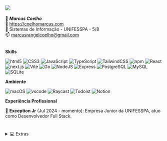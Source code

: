 ## <img src="https://i.pinimg.com/originals/8d/1f/aa/8d1faad39233f188b8ddf7b9d5da126f.gif" style="max-width: 90px">

👋 **_Marcus Coelho_**<br/>
📃 https://coelhomarcus.com<br/>
🏫 Sistemas de Informação - UNIFESSPA - 5/8<br/>
📫 marcusrangelcoelho@gmail.com<br/>
<br/>

**Skills**
<p>
<img alt="html5" src="https://img.shields.io/badge/-HTML-E34F26?style=flat-square&logo=html5&logoColor=white" />
<img alt="CSS3" src="https://img.shields.io/badge/-CSS-1572B6?style=flat-square&logo=css3&logoColor=white" />
<img alt="JavaScript" src="https://img.shields.io/badge/-JavaScript-F7DF1E?style=flat-square&logo=javascript&logoColor=black" />
<img alt="TypeScript" src="https://img.shields.io/badge/-TypeScript-007ACC?style=flat-square&logo=typescript&logoColor=white" />
<img alt="TailwindCSS" src="https://img.shields.io/badge/-Tailwind-50B3D0?style=flat-square&logo=tailwindcss&logoColor=white" />
<img alt="npm" src="https://img.shields.io/badge/-NPM-CB3837?style=flat-square&logo=npm&logoColor=white" />
<img alt="React" src="https://img.shields.io/badge/-React-45b8d8?style=flat-square&logo=react&logoColor=white" />
<img alt="next.js" src="https://img.shields.io/badge/-Next.js-000000?style=flat-square&logo=next.js&logoColor=white" />
<img alt="Vite" src="https://img.shields.io/badge/-Vite-81A3F9?style=flat-square&logo=vite&logoColor=white" />
<img alt="Go" src="https://img.shields.io/badge/-Go-00ADD8?style=flat-square&logo=go&logoColor=white" />
<img alt="NodeJS" src="https://img.shields.io/badge/-NodeJS-43853d?style=flat-square&logo=Node.js&logoColor=white" />
<img alt="Express" src="https://img.shields.io/badge/-express-13aa52?style=flat-square&logo=express&logoColor=white" />
<img alt="PostgreSQL" src="https://img.shields.io/badge/-PostgreSQL-336791?style=flat-square&logo=postgresql&logoColor=white" />
<img alt="MySQL" src="https://img.shields.io/badge/-MySQL-4479A1?style=flat-square&logo=mysql&logoColor=white" />
<img alt="SQLite" src="https://img.shields.io/badge/-SQLite-003B57?style=flat-square&logo=sqlite&logoColor=white" />
</p>

**Ambiente**
<p>
<img alt="macOS" src="https://img.shields.io/badge/-macOS-333?style=flat-square&logo=apple&logoColor=white" />
<img alt="vscode" src="https://img.shields.io/badge/Visual%20Studio%20Code-007ACC?style=flat-square&logo=visual-studio-code&logoColor=white" />
<img alt="Raycast" src="https://img.shields.io/badge/-Raycast-FF6363?style=flat-square&logo=raycast&logoColor=white" />
<img alt="Todoist" src="https://img.shields.io/badge/-Todoist-E44332?style=flat-square&logo=todoist&logoColor=white" />
<img alt="Notion" src="https://img.shields.io/badge/-Notion-000000?style=flat-square&logo=notion&logoColor=white" />
</p>

**Experiência Profissional**

🦎 **Exception Jr** (Jul 2024 - momento): Empresa Junior da UNIFESSPA, atuo como Desenvolvedor Full Stack.<br/>

#

<details>
<summary>💻 Extras</summary>


- Veja meu blog: https://coelhomarcus.com/blog 📃

- [CafunTalk](https://cafuntalk.com/) - Chat Simples. Rápido. Sem histórico. 💭

- [BakaNeo](https://marketplace.visualstudio.com/items?itemName=coelhomarcus.bakaneo) - Melhor Tema do VSCODE de todos os tempos 🖼️

</details>

#
